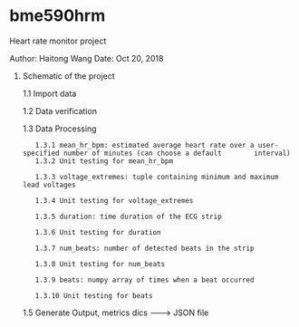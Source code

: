 # bme590hrm
Heart rate monitor project 

Author: Haitong Wang 
Date: Oct 20, 2018 

1. Schematic of the project 
      
      1.1 Import data 
  
      1.2 Data verification 
  
      1.3 Data Processing 
        
          1.3.1 mean_hr_bpm: estimated average heart rate over a user-specified number of minutes (can choose a default        interval) 
          1.3.2 Unit testing for mean_hr_bpm
          
          1.3.3 voltage_extremes: tuple containing minimum and maximum lead voltages
          
          1.3.4 Unit testing for voltage_extremes 
          
          1.3.5 duration: time duration of the ECG strip
          
          1.3.6 Unit testing for duration
          
          1.3.7 num_beats: number of detected beats in the strip
          
          1.3.8 Unit testing for num_beats
          
          1.3.9 beats: numpy array of times when a beat occurred
          
          1.3.10 Unit testing for beats
      
      1.5 Generate Output, metrics dics ---> JSON file 
      
      
          
